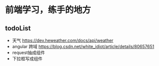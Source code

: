 # 前端学习，练手的地方

## todoList
- 天气 https://dev.heweather.com/docs/api/weather
- angular 跨域 https://blog.csdn.net/white_idiot/article/details/80657651
- request抽成组件
- 下拉框写成组件
